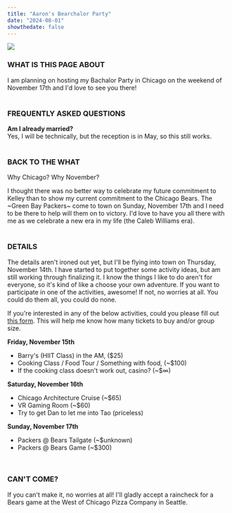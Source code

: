 ```yaml
---
title: "Aaron's Bearchalor Party"
date: "2024-08-01"
showthedate: false
---
```


[![](https://www.aaronpetry.io/img/bearchalor.png)](https://www.youtube.com/watch?v=oqrtoFWglMY)


### WHAT IS THIS PAGE ABOUT

I am planning on hosting my Bachalor Party in Chicago on the weekend of November 17th and I'd love to see you there!   
&nbsp;

### FREQUENTLY ASKED QUESTIONS  
  
**Am I already married?**  
Yes, I will be technically, but the reception is in May, so this still works.  
&nbsp;

### BACK TO THE WHAT  

Why Chicago? Why November?  
  
I thought there was no better way to celebrate my future commitment to Kelley than to show my current commitment to the Chicago Bears. The ~Green Bay Packers~ come to town on Sunday, November 17th and I need to be there to help will them on to victory. I'd love to have you all there with me as we celebrate a new era in my life (the Caleb Williams era).  
&nbsp;

### DETAILS  

The details aren't ironed out yet, but I'll be flying into town on Thursday, November 14th. I have started to put together some activity ideas, but am still working through finalizing it. I know the things I like to do aren't for everyone, so it's kind of like a choose your own adventure. If you want to participate in one of the activities, awesome! If not, no worries at all. You could do them all, you could do none. 

If you're interested in any of the below activities, could you please fill out [this form](https://forms.gle/qUuWL7i37BxeHkrU8). This will help me know how many tickets to buy and/or group size. 

**Friday, November 15th**
- Barry's (HIIT Class) in the AM, ($25)
- Cooking Class / Food Tour / Something with food, (~$100)
- If the cooking class doesn't work out, casino? (~$∞)

**Saturday, November 16th** 
- Chicago Architecture Cruise (~$65)
- VR Gaming Room (~$60)
- Try to get Dan to let me into Tao (priceless)

**Sunday, November 17th**
- Packers @ Bears Tailgate (~$unknown)
- Packers @ Bears Game (~$300) 

&nbsp;

### CAN'T COME? 
If you can't make it, no worries at all! I'll gladly accept a raincheck for a Bears game at the West of Chicago Pizza Company in Seattle.